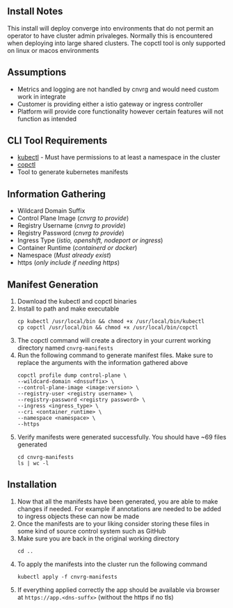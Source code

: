 ## Install Notes
This install will deploy converge into environments that do not permit an operator
to have cluster admin privaleges. Normally this is encountered when deploying into
large shared clusters. The copctl tool is only supported on linux or macos environments

## Assumptions
- Metrics and logging are not handled by cnvrg and would need custom work in integrate
- Customer is providing either a istio gateway or ingress controller
- Platform will provide core functionality however certain features will not
function as intended

## CLI Tool Requirements
- [kubectl](https://kubernetes.io/docs/tasks/tools/) - Must have permissions to
at least a namespace in the cluster
- [copctl](https://github.com/AccessibleAI/cnvrg-operator/releases/tag/4.3.6-DEV-14449-export-manifests-cli)
- Tool to generate kubernetes manifests

## Information Gathering
- Wildcard Domain Suffix
- Control Plane Image (*cnvrg to provide*)
- Registry Username (*cnvrg to provide*)
- Registry Password (*cnvrg to provide*)
- Ingress Type (*istio, openshift, nodeport or ingress*)
- Container Runtime (*containerd or docker*)
- Namespace (*Must already exist*)
- https (*only include if needing https*)

## Manifest Generation
1. Download the kubectl and copctl binaries
2. Install to path and make executable
    ```
    cp kubectl /usr/local/bin && chmod +x /usr/local/bin/kubectl
    cp copctl /usr/local/bin && chmod +x /usr/local/bin/copctl
    ```
3. The copctl command will create a directory in your current working directory named
`cnvrg-manifests`
4. Run the following command to generate manifest files. Make sure to replace the
arguments with the information gathered above
    ```
    copctl profile dump control-plane \
    --wildcard-domain <dnssuffix> \
    --control-plane-image <image:version> \
    --registry-user <registry username> \
    --registry-password <registry password> \
    --ingress <ingress_type> \
    --cri <container_runtime> \
    --namespace <namespace> \
    --https
    ```
4. Verify manifests were generated successfully. You should have ~69 files generated
    ```
    cd cnvrg-manifests
    ls | wc -l
    ```

## Installation
1. Now that all the manifests have been generated, you are able to make changes
if needed. For example if annotations are needed to be added to ingress objects
these can now be made
2. Once the manifests are to your liking consider storing these files in some kind
of source control system such as GitHub
3. Make sure you are back in the original working directory
    ```
    cd ..
    ```
4. To apply the manifests into the cluster run the following command
    ```
    kubectl apply -f cnvrg-manifests
    ```
5. If everything applied correctly the app should be available via browser at
`https://app.<dns-suffx>` (without the https if no tls)
